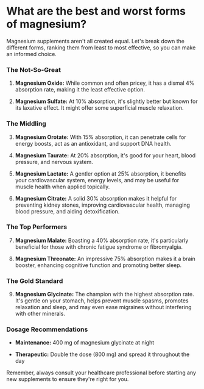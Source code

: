 # What are the best and worst forms of magnesium?

Magnesium supplements aren't all created equal. Let's break down the different forms, ranking them from least to most effective, so you can make an informed choice.

### The Not-So-Great

1. **Magnesium Oxide:** While common and often pricey, it has a dismal 4% absorption rate, making it the least effective option.

2. **Magnesium Sulfate:** At 10% absorption, it's slightly better but known for its laxative effect. It might offer some superficial muscle relaxation.

### The Middling

3. **Magnesium Orotate:** With 15% absorption, it can penetrate cells for energy boosts, act as an antioxidant, and support DNA health.

4. **Magnesium Taurate:** At 20% absorption, it's good for your heart, blood pressure, and nervous system.

5. **Magnesium Lactate:** A gentler option at 25% absorption, it benefits your cardiovascular system, energy levels, and may be useful for muscle health when applied topically.

6. **Magnesium Citrate:** A solid 30% absorption makes it helpful for preventing kidney stones, improving cardiovascular health, managing blood pressure, and aiding detoxification.

### The Top Performers

7. **Magnesium Malate:** Boasting a 40% absorption rate, it's particularly beneficial for those with chronic fatigue syndrome or fibromyalgia.

8. **Magnesium Threonate:** An impressive 75% absorption makes it a brain booster, enhancing cognitive function and promoting better sleep.

### The Gold Standard

9. **Magnesium Glycinate:** The champion with the highest absorption rate. It's gentle on your stomach, helps prevent muscle spasms, promotes relaxation and sleep, and may even ease migraines without interfering with other minerals.

### Dosage Recommendations

- **Maintenance:** 400 mg of magnesium glycinate at night

- **Therapeutic:** Double the dose (800 mg) and spread it throughout the day

Remember, always consult your healthcare professional before starting any new supplements to ensure they're right for you.